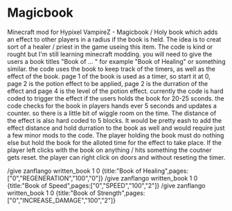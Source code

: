 Magicbook
=========

Minecraft mod for Hypixel VampireZ - Magicbook / Holy book which adds an effect to other players in a radius if the book is held. The idea is to creat sort of a healer / priest in the game useing this item. The code is kind or rought but I'm still learning minecraft modding. you will need to give the users a book titles "Book of ... " for example "Book of Healing" or something similar. the code uses the book to keep track of the timers, as well as the effect of the book. page 1 of the book is used as a timer, so start it at 0, page 2 is the potion effect to be applied, page 2 is the durration of the effect and page 4 is the level of the potion effect. currently the code is hard coded to trigger the effect if the users holds the book for 20-25 sconds. the code checks for the book in players hands ever 5 seconds and updates a counter. so there is a little bit of wiggle room on the time. The distance of the effect is also hard coded to 5 blocks. It would be pretty eash to add the effect distance and hold durration to the book as well and would require just a few minor mods to the code. 
The player holding the book must do nothing else but hold the book for the alloted time for the effect to take place. If the player left clicks with the book on anything / hits something the coutner gets reset. the player can right click on doors and without reseting the timer. 

 /give zanflango written_book 1 0 {title:"Book of Healing",pages:["0","REGENERATION","100","0"]}
 /give zanflango written_book 1 0 {title:"Book of Speed",pages:["0","SPEED","100","2"]}
 /give zanflango written_book 1 0 {title:"Book of Strength",pages:["0","INCREASE_DAMAGE","100","2"]}
